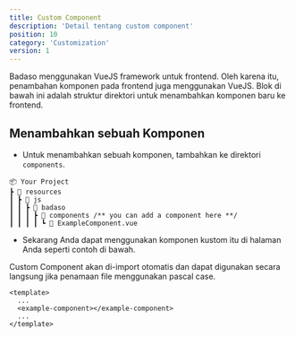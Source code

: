 ```yaml
---
title: Custom Component
description: 'Detail tentang custom component'
position: 10
category: 'Customization'
version: 1
---
```


Badaso menggunakan VueJS framework untuk frontend. Oleh karena itu, penambahan komponen pada frontend juga menggunakan VueJS. Blok di bawah ini adalah struktur direktori untuk menambahkan komponen baru ke frontend.

## Menambahkan sebuah Komponen

- Untuk menambahkan sebuah komponen, tambahkan ke direktori `components`.

```
📦 Your Project
┣ 📂 resources
┃ ┣ 📂 js
┃ ┃ ┣ 📂 badaso
┃ ┃ ┃ ┣ 📂 components /** you can add a component here **/
┃ ┃ ┃ ┃ ┗ 📜 ExampleComponent.vue
```

- Sekarang Anda dapat menggunakan komponen kustom itu di halaman Anda seperti contoh di bawah.

<alert>
Custom Component akan di-import otomatis dan dapat digunakan secara langsung jika penamaan file menggunakan pascal case.
</alert>

```vue
<template>
  ...
  <example-component></example-component>
  ...
</template>
```